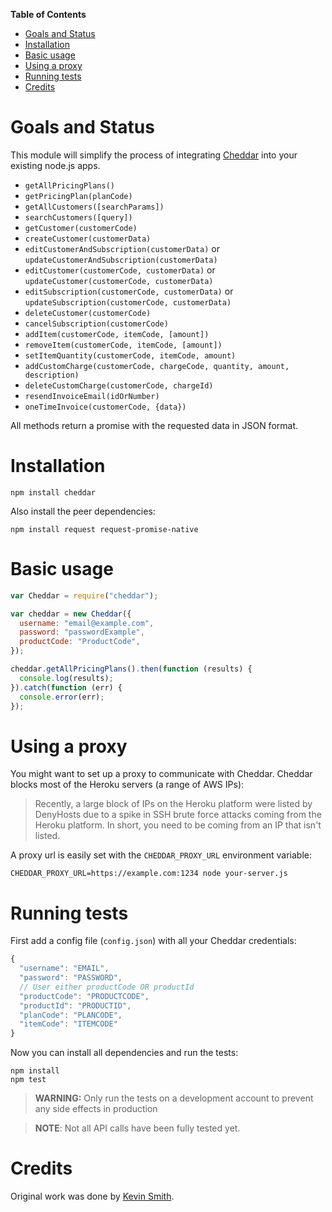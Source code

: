 <!-- START doctoc generated TOC please keep comment here to allow auto update -->
<!-- DON'T EDIT THIS SECTION, INSTEAD RE-RUN doctoc TO UPDATE -->
**Table of Contents**

- [Goals and Status](#goals-and-status)
- [Installation](#installation)
- [Basic usage](#basic-usage)
- [Using a proxy](#using-a-proxy)
- [Running tests](#running-tests)
- [Credits](#credits)

<!-- END doctoc generated TOC please keep comment here to allow auto update -->

# Goals and Status

This module will simplify the process of integrating [Cheddar](https://www.getcheddar.com/) into your existing node.js apps.

* `getAllPricingPlans()`
* `getPricingPlan(planCode)`
* `getAllCustomers([searchParams])`
* `searchCustomers([query])`
* `getCustomer(customerCode)`
* `createCustomer(customerData)`
* `editCustomerAndSubscription(customerData)` or `updateCustomerAndSubscription(customerData)`
* `editCustomer(customerCode, customerData)` or `updateCustomer(customerCode, customerData)`
* `editSubscription(customerCode, customerData)` or `updateSubscription(customerCode, customerData)`
* `deleteCustomer(customerCode)`
* `cancelSubscription(customerCode)`
* `addItem(customerCode, itemCode, [amount])`
* `removeItem(customerCode, itemCode, [amount])`
* `setItemQuantity(customerCode, itemCode, amount)`
* `addCustomCharge(customerCode, chargeCode, quantity, amount, description)`
* `deleteCustomCharge(customerCode, chargeId)`
* `resendInvoiceEmail(idOrNumber)`
* `oneTimeInvoice(customerCode, {data})`

All methods return a promise with the requested data in JSON format.

# Installation

```
npm install cheddar
```

Also install the peer dependencies:

```
npm install request request-promise-native
```

# Basic usage

```javascript
var Cheddar = require("cheddar");

var cheddar = new Cheddar({
  username: "email@example.com",
  password: "passwordExample",
  productCode: "ProductCode",
});

cheddar.getAllPricingPlans().then(function (results) {
  console.log(results);
}).catch(function (err) {
  console.error(err);
});
```

# Using a proxy

You might want to set up a proxy to communicate with Cheddar. Cheddar blocks most of the Heroku servers (a range of AWS IPs):

> Recently, a large block of IPs on the Heroku platform were listed by DenyHosts due to a spike in SSH brute force attacks coming from the Heroku platform. In short, you need to be coming from an IP that isn't listed.

A proxy url is easily set with the `CHEDDAR_PROXY_URL` environment variable:

```
CHEDDAR_PROXY_URL=https://example.com:1234 node your-server.js
```

# Running tests
First add a config file (`config.json`) with all your Cheddar credentials:

```javascript
{
  "username": "EMAIL",
  "password": "PASSWORD",
  // User either productCode OR productId
  "productCode": "PRODUCTCODE",
  "productId": "PRODUCTID",
  "planCode": "PLANCODE",
  "itemCode": "ITEMCODE"
}
```

Now you can install all dependencies and run the tests:

```
npm install
npm test
```

> **WARNING:** Only run the tests on a development account to prevent any side effects in production

> **NOTE**: Not all API calls have been fully tested yet.

# Credits
Original work was done by [Kevin Smith](https://github.com/respectTheCode).
